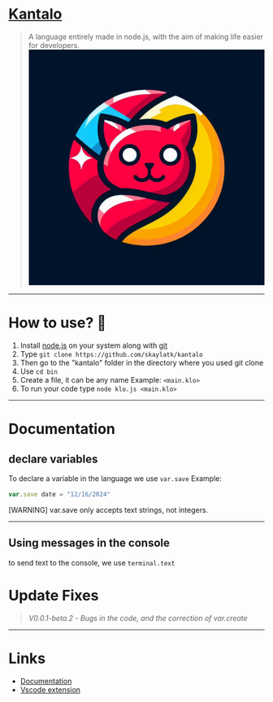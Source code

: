 # [Kantalo](https://kantalo.kesug.com)
> A language entirely made in node.js, with the aim of making life easier for developers.
![Kantalo](./kantalo_o.jpeg)

---

# How to use? 🤔

1. Install [node.js](https://nodejs.org/) on your system along with [git](https://git-scm.com/downloads)
2. Type `git clone https://github.com/skaylatk/kantalo`
3. Then go to the "kantalo" folder in the directory where you used git clone
4. Use `cd bin`
5. Create a file, it can be any name Example: `<main.klo>`
6. To run your code type `node klo.js <main.klo>`

---

# Documentation

## declare variables

To declare a variable in the language we use `var.save`
Example:

```js
var.save date = "12/16/2024"
```

[WARNING] var.save only accepts text strings, not integers.

---

## Using messages in the console
to send text to the console, we use `terminal.text`

# Update Fixes

> *V0.0.1-beta.2* -  _Bugs in the code, and the correction of var.create_

---
# Links

- [Documentation](https://kantalo.kesug.com/?i=1)
- [Vscode extension](https://marketplace.visualstudio.com/items?itemName=Skaylatk.kantalo)
